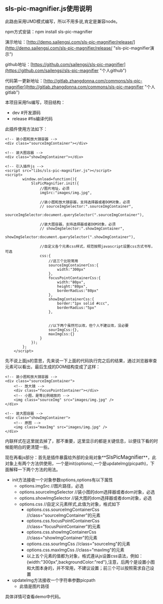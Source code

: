 ## sls-pic-magnifier.js使用说明 ##
此路由采用UMD模式编写，所以不用多说,肯定是兼容node。

npm方式安装：npm install sls-pic-magnifier

演示地址：[http://demo.sailengsi.com/sls-pic-magnifier/release/](http://demo.sailengsi.com/sls-pic-magnifier/release/ "sls-pic-magnifier演示")

github地址：[https://github.com/sailengsi/sls-pic-magnifier](https://github.com/sailengsi/sls-pic-magnifier "个人github")

代码第一更新地址：[http://gitlab.zhangdonna.com/commons/sls-pic-magnifier](http://gitlab.zhangdonna.com/commons/sls-pic-magnifier "个人gitlab")

本项目采用fis编写，项目结构：

- dev   #开发源码
- release #fis编译代码


此插件使用方法如下：

    <!-- 装小图和放大镜容器 -->
    <div class="sourceImgContainer"></div>

    <!-- 装大图容器 -->
    <div class="showImgContainer"></div>
	
	<!-- 引入插件js -->
	<script src="libs/sls-pic-magnifier.js"></script>
	<script>
            window.onload=function(){
                SlsPicMagnifier.init({
                    //图片地址，必须
                    imgSrc:"images/img.jpg",

                    //装小图和放大镜容器，支持选择器或者DOM对象，必须
                    // sourceImgSelector:".sourceImgContainer",
                    sourceImgSelector:document.querySelector(".sourceImgContainer"),
                    
                    //装大图容器，支持选择器或者DOM对象，必须
                    // showImgSelector:".showImgContainer",
                    showImgSelector:document.querySelector(".showImgContainer"),

                    //自定义各个元素css样式，规范按照javascript设置css方式书写，可选
                    css:{
                        //这三个比较常用
                        sourceImgContainerCss:{
                            width:"300px"
                        },
                        focusPointContainerCss:{
                            width:"80px",
                            height:"80px",
                            borderRadius:"80px"
                        },
                        showImgContainerCss:{
                            border:"1px solid #ccc",
                            borderRadius:"5px"
                        },


                        //以下两个虽然可以改，但个人不建议改，没必要
                        sourImgCss:{},
                        maxImgCss:{}
                    }
                });
            };
        </script>

	



先不说上面js的意思，先来说一下上面的代码执行完之后的结果，通过浏览器审查元素可以看出，最后生成的DOM结构变成了这样：
   
 	<!-- 装小图和放大镜容器 -->
    <div class="sourceImgContainer">
		<!-- 放大镜 -->
		<div class="focusPointContainer"></div>
		<!-- 小图，是等比例缩放的 -->
		<img class="sourceImg" src="images/img.jpg" />
	</div>
	
	<!-- 装大图容器 -->
    <div class="showImgContainer">
		<!-- 原图 -->
		<img class="maxImg" src="images/img.jpg" />
	</div>
内联样式在这里就去掉了，那不重要，这里显示的都是关键信息，以便往下看的时候能明白的更清楚一些。

现在再看js部分：首先是插件暴露给外部的全局对象**<big>SlsPicMagnifier</big>**，此对象上有两个方法供使用，一个是init(options),一个是updateImg(picpath)，下面解释一下两个方法的用法。

- init方法接收一个对象参数options,options有以下属性
	- options.imgSrc	//图片路径，必选
	- options.sourceImgSelector	//装小图的dom选择器或者dom对象，必选
	- options.showImgSelector	//装大图的dom选择器或者dom对象，必选
	- options.css	//自定义元素样式,此值为对象，格式如下
		- options.css.sourceImgContainerCss	//class="sourceImgContainer"的元素
		- options.css.focusPointContainerCss	//class="focusPointContainer"的元素
		- options.css.showImgContainerCss	//class="showImgContainer"的元素
		- options.css.sourImgCss	//class="sourceImg"的元素
		- options.css.maxImgCss	//class="maxImg"的元素
		- 以上五个元素的值都为对象，格式遵从js设置css语法，例如：{width:"300px",backgroundColor:"red"},注意，后两个是设置小图和大图本身的，并不常用，不建议设置；前三个可以按照需求自己设置
- updateImg方法接收一个字符串参数picpath
	- 此值是图片路径	


具体详情可查看demo中代码。
